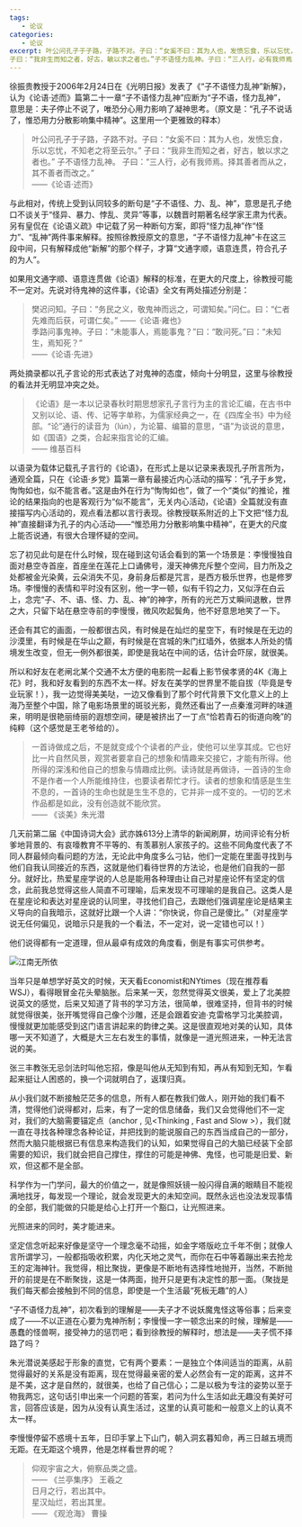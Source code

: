 ```yaml
---
tags:
   - 论议
categories:
   - 论议
excerpt: 叶公问孔子于子路，子路不对。子曰：“女奚不曰：其为人也，发愤忘食，乐以忘忧，不知老之将至云尔。”
子曰：“我非生而知之者，好古，敏以求之者也。”子不语怪力乱神。子曰：“三人行，必有我师焉。择其善者而从之，其不善者而改之。” 
---
```



徐振贵教授于2006年2月24日在《光明日报》发表了《“子不语怪力乱神”新解》，认为《论语·述而》篇第二十一章“子不语怪力乱神”应断为“子不语，怪力乱神”，意思是：夫子停止不说了，唯恐分心用力影响了凝神思考。（原文是：“孔子不说话了，惟恐用力分散影响集中精神”。这里用一个更雅致的释本）

> 叶公问孔子于子路，子路不对。子曰：“女奚不曰：其为人也，发愤忘食，乐以忘忧，不知老之将至云尔。”
子曰：“我非生而知之者，好古，敏以求之者也。”
子不语怪力乱神。
子曰：“三人行，必有我师焉。择其善者而从之，其不善者而改之。”  
                                                         ——《论语·述而》

与此相对，传统上受到认同较多的断句是“子不语怪、力、乱、神”，意思是孔子绝口不谈关于“怪异、暴力、悖乱、灵异”等事，以魏晋时期著名经学家王肃为代表。另有皇侃在《论语义疏》中记载了另一种断句方案，即将“怪力乱神”作“怪力”、“乱神”两件事来解释。按照徐教授原文的意思，“子不语怪力乱神”卡在这三段中间，只有解释成他“新解”的那个样子，才算“文通字顺，语意连贯，符合孔子的为人”。

如果用文通字顺、语意连贯做《论语》解释的标准，在更大的尺度上，徐教授可能不一定对。先说对待鬼神的这件事，《论语》全文有两处描述分别是：

> 樊迟问知。子曰：“务民之义，敬鬼神而远之，可谓知矣。”问仁。曰：“仁者先难而后获，可谓仁矣。”                                                                                                                                            ——《论语·雍也》  
> 季路问事鬼神。子曰：“未能事人，焉能事鬼？”曰：“敢问死。”曰：“未知生，焉知死？”  
                                                            ——《论语·先进》

两处摘录都以孔子言论的形式表达了对鬼神的态度，倾向十分明显，这里与徐教授的看法并无明显冲突之处。

> 《论语》是一本以记录春秋时期思想家孔子言行为主的言论汇编，在古书中又别以论、语、传、记等字单称，为儒家经典之一，在《四库全书》中为经部。“论”通行的读音为（lún），为论纂、编纂的意思，“语”为谈说的意思，如《国语》之类，合起来指言论的汇编。  
                                                            —— 维基百科

以语录为载体记载孔子言行的《论语》，在形式上是以记录来表现孔子所言所为，通观全篇，只在《论语·乡党》篇第一章有最接近内心活动的描写：“孔子于乡党，恂恂如也，似不能言者。”这是由外在行为“恂恂如也”，做了一个“类似”的推论，推论的结果指向的也是客观行为“似不能言”，无关内心活动，《论语》全篇就没有直接描写内心活动的，观点看法都以言行表现。徐教授联系附近的上下文把“怪力乱神”直接翻译为孔子的内心活动——“惟恐用力分散影响集中精神”，在更大的尺度上能否说通，有很大合理怀疑的空间。

忘了初见此句是在什么时候，现在碰到这句话会看到的第一个场景是：李慢慢独自面对悬空寺首座，首座坐在莲花上口诵佛号，漫天神佛充斥整个空间，目力所及之处都被金光染黄，云朵消失不见，身前身后都是咒言，是西方极乐世界，也是修罗场。李慢慢的表情和平时没有区别，他一字一顿，似有千钧之力，又似浮在白云上，念完“子、不、语、怪、力、乱、神”的神字，所有的光芒万丈瞬间退散，世界之大，只留下站在悬空寺前的李慢慢，微风吹起鬓角，他不好意思地笑了一下。

还会有其它的画面，一般都很古风，有时候是在灿烂的星空下，有时候是在无边的沙漠里，有时候是在华山之巅，有时候是在宫城的朱门红墙外，依据本人所处的情境发生改变，但无一例外都很美，即使是我站在中间的话，估计会吓尿，就很美。

所以和好友在老闸北某个交通不太方便的电影院一起看上影节侯孝贤的4K《海上花》时，我和好友看到的东西不太一样。好友在美学的世界里不能自拔（毕竟是专业玩家！），我一边觉得美美哒，一边又像看到了那个时代背景下文化意义上的上海乃至整个中国，除了电影场景里的斑驳光影，竟然还看出了一点秦淮河畔的味道来，明明是很艳丽绮丽的遐想空间，硬是被挤出了一丁点“恰若青石的街道向晚”的纯粹（这个感觉是王老爷给的）。

> 一首诗做成之后，不是就变成个个读者的产业，使他可以坐享其成。它也好比一片自然风景，观赏者要拿自己的想象和情趣来交接它，才能有所得。他所得的深浅和他自己的想象与情趣成比例。读诗就是再做诗，一首诗的生命不是作者一个人所能维持住，也要读者帮忙才行。读者的想象和情感是生生不息的，一首诗的生命也就是生生不息的，它并非一成不变的。一切的艺术作品都是如此，没有创造就不能欣赏。  
                                                         —— 《谈美》朱光潜

几天前第二届《中国诗词大会》武亦姝613分上清华的新闻刷屏，坊间评论有分析爹地背景的、有哀嚎教育不平等的、有羡慕别人家孩子的。这些不同角度代表了不同人群最倾向看问题的方法，无论此中角度多么刁钻，他们一定能在里面寻找到与他们自我认同接近的东西，这就是他们看待世界的方法论，也是他们自我的一部分。就好比，热爱星座学说的人总是能用各种理由让自己对星座论怀有坚定的信念，此前我总觉得这些人简直不可理喻，后来发现不可理喻的是我自己。这类人是在星座论和表达对星座说的认同里，寻找他们自己，去跟他们强调星座论是结果主义导向的自我暗示，这就好比跟一个人讲：“你快说，你自己是傻比。”（对星座学说无任何偏见，说暗示只是我的一个看法，不一定对，说一定错也可以！）

他们说得都有一定道理，但从最卓有成效的角度看，倒是有事实可供参考。

![江南无所依](https://mmbiz.qpic.cn/mmbiz_jpg/bypX8Kn7Q9lODRO2ZIwRB85vuC4MoaHeYiaVdC9ZlcnQrFibwT4A2lSRbS8SXibeIHCvumSHwSnWaickVtxZhwZtsQ/640?wx_fmt=jpeg&tp=webp&wxfrom=5&wx_lazy=1&wx_co=1)

当年只是单想学好英文的时候，天天看Economist和NYtimes（现在推荐看WSJ），看得眼冒金花头晕脑胀。后来某一天，忽然觉得英文很美，爱上了北美腔说英文的感觉，后来又知道了背书的学习方法，很简单，很难坚持，但背书的时候就觉得很美，张开嘴觉得自己像个沙雕，还是会跟着安迪·克雷格学习北美腔调，慢慢就更加能感受到这门语言讲起来的韵律之美。这是很直观地对美的认知，具体哪一天不知道了，大概是大三左右发生的事情，就像是一道光照进来，一种无法言说的美。

张三丰教张无忌剑法时叫他忘招，像是叫他从无知到有知，再从有知到无知，乍看起来挺让人困惑的，换一个词就明白了，返璞归真。

从小我们就不断接触茫茫多的信息，所有人都在教我们做人，刚开始的我们看不清，觉得他们说得都对，后来，有了一定的信息储备，我们又会觉得他们不一定对，我们的大脑需要锚定点（anchor , 见<Thinking , Fast and Slow >），我们就一直在寻找各种理念各种论证，并把找到的能说服自己的东西当成自己的一部分，然而大脑只能根据已有信息来构造我们的认知，如果觉得自己的大脑已经装下全部需要的知识，我们就会把自己撑住，撑住的可能是神佛、鬼怪，也可能是旧爱、新欢，但这都不是全部。

科学作为一门学问，最大的价值之一，就是像照妖镜一般闪得自满的眼睛目不能视满地找牙，每发现一个理论，就会发现更大的未知空间。既然永远也没法发现事情的全部，我们能做的只能是给心上打开一个豁口，让光照进来。

光照进来的同时，美才能进来。

坚定信念听起来好像是坚守一个理念毫不动摇，如金字塔版屹立千年不倒；就像人言所谓学习，一般都指吸收积累，内化天地之灵气，而你在石中等着蹦出来去抢龙王的定海神针。我觉得，相比聚拢，更像是不断地有选择性地抛开，当然，不断抛开的前提是在不断聚拢，这是一体两面，抛开只是更有决定性的那一面。（聚拢是我们每天都会接触到不同的信息，即使是一个生活最“死板无趣”的人）

“子不语怪力乱神”，初次看到的理解是——夫子才不说妖魔鬼怪这等俗事；后来变成了——不以正道在心要为鬼神所制；李慢慢一字一顿念出来的时候，理解是——愚蠢的怪兽啊，接受神力的惩罚吧；看到徐教授的解释时，想法是——夫子慌不择路了吗？

朱光潜说美感起于形象的直觉，它有两个要素：一是独立个体间适当的距离，从前觉得最好的关系是没有距离，现在觉得最亲密的爱人必然会有一定的距离，这并不是不美，这才是自然的，就很美，也给了自己信心；二是以极为专注的姿势以至于物我两忘，这句话引申出来一个问题的答案，若问为什么生活如此无趣没有美好可言，回答应该是，因为从没有认真生活过，这里的认真可能和一般意义上的认真不太一样。

李慢慢停留不惑境十五年，日印手掌上下山门，朝入洞玄暮知命，再三日越五境而无距。在无距这个境界，他是怎样看世界的呢？

> 仰观宇宙之大，俯察品类之盛。  
>                                           —— 《兰亭集序》 王羲之  
> 日月之行，若出其中。  
  星汉灿烂，若出其里。  
                                               —— 《观沧海》 曹操
